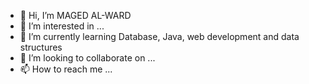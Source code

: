 - 👋 Hi, I’m MAGED AL-WARD
- 👀 I’m interested in ...
- 🌱 I’m currently learning Database, Java, web development and data structures
- 💞️ I’m looking to collaborate on ...
- 📫 How to reach me ...

<!---
MAGED-2034/MAGED-2034 is a ✨ special ✨ repository because its `README.md` (this file) appears on your GitHub profile.
You can click the Preview link to take a look at your changes.
--->
